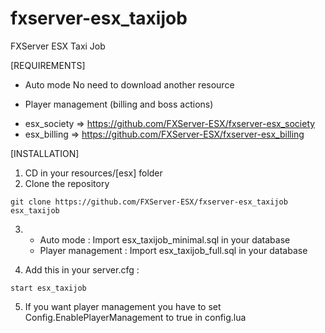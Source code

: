 # fxserver-esx_taxijob
FXServer ESX Taxi Job

[REQUIREMENTS]

* Auto mode
No need to download another resource

* Player management (billing and boss actions)
- esx_society => https://github.com/FXServer-ESX/fxserver-esx_society
- esx_billing => https://github.com/FXServer-ESX/fxserver-esx_billing

[INSTALLATION]

1) CD in your resources/[esx] folder
2) Clone the repository
```
git clone https://github.com/FXServer-ESX/fxserver-esx_taxijob esx_taxijob
```
3) * Auto mode : Import esx_taxijob_minimal.sql in your database
   * Player management : Import esx_taxijob_full.sql in your database

4) Add this in your server.cfg :

```
start esx_taxijob
```
5) If you want player management you have to set Config.EnablePlayerManagement to true in config.lua
